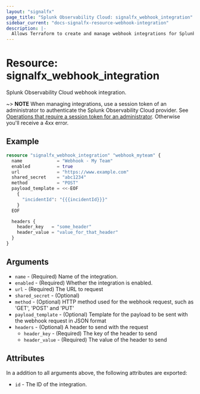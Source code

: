 ```yaml
---
layout: "signalfx"
page_title: "Splunk Observability Cloud: signalfx_webhook_integration"
sidebar_current: "docs-signalfx-resource-webhook-integration"
description: |-
  Allows Terraform to create and manage webhook integrations for Splunk Observability Cloud
---
```


# Resource: signalfx_webhook_integration

Splunk Observability Cloud webhook integration.

~> **NOTE** When managing integrations, use a session token of an administrator to authenticate the Splunk Observability Cloud provider. See [Operations that require a session token for an administrator](https://dev.splunk.com/observability/docs/administration/authtokens#Operations-that-require-a-session-token-for-an-administrator). Otherwise you'll receive a 4xx error.

## Example

```tf
resource "signalfx_webhook_integration" "webhook_myteam" {
  name             = "Webhook - My Team"
  enabled          = true
  url              = "https://www.example.com"
  shared_secret    = "abc1234"
  method           = "POST"
  payload_template = <<-EOF
    {
      "incidentId": "{{{incidentId}}}"
    }
  EOF

  headers {
    header_key   = "some_header"
    header_value = "value_for_that_header"
  }
}
```

## Arguments

* `name` - (Required) Name of the integration.
* `enabled` - (Required) Whether the integration is enabled.
* `url` - (Required) The URL to request
* `shared_secret` - (Optional)
* `method` - (Optional) HTTP method used for the webhook request, such as 'GET', 'POST' and 'PUT'
* `payload_template` - (Optional) Template for the payload to be sent with the webhook request in JSON format
* `headers` - (Optional) A header to send with the request
  * `header_key` - (Required) The key of the header to send
  * `header_value` - (Required) The value of the header to send

## Attributes

In a addition to all arguments above, the following attributes are exported:

* `id` - The ID of the integration.
